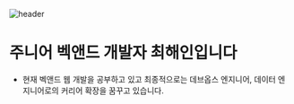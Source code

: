 ![header](https://capsule-render.vercel.app/api?type=waving&color=timeGradient&height=150&text=Welcome+to+Sodychoe's+Github!👋&fontSize=30)

# 주니어 벡앤드 개발자 최해인입니다
- 현재 벡앤드 웹 개발을 공부하고 있고 최종적으로는 데브옵스 엔지니어, 데이터 엔지니어로의 커리어 확장을 꿈꾸고 있습니다.

